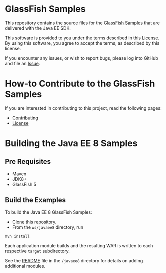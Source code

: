 # GlassFish Samples

This repository contains the source files for the
[GlassFish Samples](https://javaee.github.io/glassfish-samples) that are delivered with the 
Java EE SDK.

This software is provided to you under the terms described in
this [License](LICENSE). By using this software, you agree to accept
the terms, as described by this license.

If you encounter any issues, or wish to report bugs, please log into
GitHub and file an [Issue](https://github.com/javaee/glassfish-samples/issues).

# How-to Contribute to the GlassFish Samples

If you are interested in contributing to this project, read the following pages:

* [Contributing](CONTRIBUTING.md)
* [License](LICENSE)

# Building the Java EE 8 Samples

## Pre Requisites

- Maven
- JDK8+
- GlassFish 5

## Build the Examples

To build the Java EE 8 GlassFish Samples:

* Clone this repository.
* From the `ws/javaee8` directory, run

```
mvn install
```

Each application module builds and the resulting WAR is written to each respective `target` subdirectory.

See the [README](ws/javaee8/README.md) file in the `/javaee8` directory for details on adding additional modules.